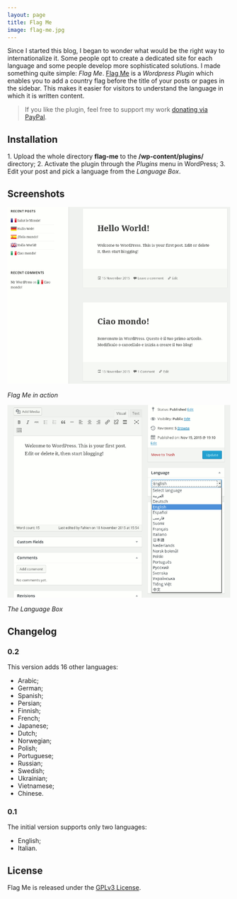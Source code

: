 ```yaml
---
layout: page
title: Flag Me
image: flag-me.jpg
---
```

Since I started this blog, I began to wonder what would be the right way to internationalize it. Some people opt to create a dedicated site for each language and some people develop more sophisticated solutions. I made something quite simple: _Flag Me_. [Flag Me](https://wordpress.org/plugins/flag-me) is a _Wordpress Plugin_ which enables you to add a country flag before the title of your posts or pages in the sidebar. This makes it easier for visitors to understand the language in which it is written content.

> If you like the plugin, feel free to support my work [donating via PayPal](http://www.fahien.me/donate).

## Installation

1\. Upload the whole directory **flag-me** to the **/wp-content/plugins/** directory; 2\. Activate the plugin through the _Plugins_ menu in WordPress; 3\. Edit your post and pick a language from the _Language Box_.

## Screenshots

![Flag Me in action](https://raw.githubusercontent.com/Fahien/flag-me/master/assets/screenshot-1.png)

*Flag Me in action*

![The Language Box](https://raw.githubusercontent.com/Fahien/flag-me/master/assets/screenshot-2.png)

*The Language Box*

## Changelog

### 0.2

This version adds 16 other languages:

*   Arabic;
*   German;
*   Spanish;
*   Persian;
*   Finnish;
*   French;
*   Japanese;
*   Dutch;
*   Norwegian;
*   Polish;
*   Portuguese;
*   Russian;
*   Swedish;
*   Ukrainian;
*   Vietnamese;
*   Chinese.

### 0.1

The initial version supports only two languages:

*   English;
*   Italian.

## License

Flag Me is released under the [GPLv3 License](http://www.gnu.org/licenses/gpl-3.0.en.html).
